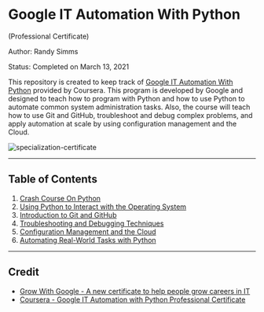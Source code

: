 # Google IT Automation With Python 
(Professional Certificate)

Author: Randy Simms

Status: Completed on March 13, 2021

This repository is created to keep track of [Google IT Automation With Python](https://www.coursera.org/professional-certificates/google-it-automation) provided by Coursera. This program is developed by Google and designed to teach how to program with Python and how to use Python to automate common system administration tasks. Also, the course will teach how to use Git and GitHub, troubleshoot and debug complex problems, and apply automation at scale by using configuration management and the Cloud.

![specialization-certificate](https://github.com/randysimms/pythonWithOScourse/blob/main/Google_IT_Automation_with_Python_CERTIFICATE.jpg)

---

## Table of Contents

1. [Crash Course On Python](https://github.com/randysimms/google-it-automation-with-python/tree/main/1-crash-course-on-python)
2. [Using Python to Interact with the Operating System](https://github.com/randysimms/google-it-automation-with-python/tree/main/2-using-python-with-the-os)
3. [Introduction to Git and GitHub](https://github.com/randysimms/google-it-automation-with-python/tree/main/3-intro-to-git-and-github)
4. [Troubleshooting and Debugging Techniques](https://github.com/randysimms/google-it-automation-with-python/tree/main/4-troubleshooting-and-debugging)
5. [Configuration Management and the Cloud](https://github.com/randysimms/google-it-automation-with-python/tree/main/5-config-management-and-the-cloud)
6. [Automating Real-World Tasks with Python](https://github.com/randysimms/google-it-automation-with-python/tree/main/6-automating-with-python)

---

## Credit

* [Grow With Google - A new certificate to help people grow careers in IT](https://www.blog.google/outreach-initiatives/grow-with-google/new-certificate-help-people-grow-careers/)
* [Coursera - Google IT Automation with Python Professional Certificate](https://www.coursera.org/professional-certificates/google-it-automation#courses)  
